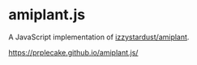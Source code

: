 # amiplant.js

A JavaScript implementation of [izzystardust/amiplant][amiplant].

[amiplant]:https://github.com/izzystardust/amiplant

<https://prplecake.github.io/amiplant.js/>
